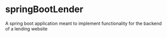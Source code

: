 # springBootLender
A spring boot application meant to implement functionality for the backend of a lending website
